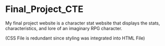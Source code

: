 # Final_Project_CTE
My final project website is a character stat website that displays the stats, characteristics, and lore of an imaginary RPG character.

(CSS File is redundant since styling was integrated into HTML File)
